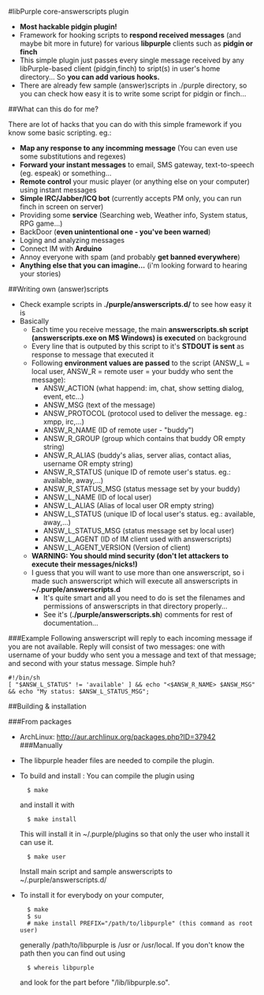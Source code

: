 #libPurple core-answerscripts plugin
  * **Most hackable pidgin plugin!**
  * Framework for hooking scripts to **respond received messages** (and maybe bit more in future) for various **libpurple** clients such as **pidgin or finch**
  * This simple plugin just passes every single message received by any libPurple-based client (pidgin,finch) to sript(s) in user's home directory... So **you can add various hooks.**
  * There are already few sample (answer)scripts in ./purple directory, so you can check how easy it is to write some script for pidgin or finch...

##What can this do for me?

There are lot of hacks that you can do with this simple framework if you know some basic scripting. eg.:

- **Map any response to any incomming message** (You can even use some substitutions and regexes)
- **Forward your instant messages** to email, SMS gateway, text-to-speech (eg. espeak) or something...
- **Remote control** your music player (or anything else on your computer) using instant messages
- **Simple IRC/Jabber/ICQ bot** (currently accepts PM only, you can run finch in screen on server)
- Providing some **service** (Searching web, Weather info, System status, RPG game...)
- BackDoor (**even unintentional one - you've been warned**)
- Loging and analyzing messages
- Connect IM with **Arduino**
- Annoy everyone with spam (and probably **get banned everywhere**)
- **Anything else that you can imagine...** (i'm looking forward to hearing your stories)

##Writing own (answer)scripts

  * Check example scripts in **./purple/answerscripts.d/** to see how easy it is
  * Basically
    * Each time you receive message, the main **answerscripts.sh script (answerscripts.exe on M$ Windows) is executed** on background
    * Every line that is outputed by this script to it's **STDOUT is sent** as response to message that executed it
    * Following **environment values are passed** to the script (ANSW\_L = local user, ANSW\_R = remote user = your buddy who sent the message):
      * ANSW\_ACTION	(what happend: im, chat, show setting dialog, event, etc...)
      * ANSW\_MSG	(text of the message)
      * ANSW\_PROTOCOL	(protocol used to deliver the message. eg.: xmpp, irc,...)
      * ANSW\_R\_NAME	(ID of remote user - "buddy")
      * ANSW\_R\_GROUP	(group which contains that buddy OR empty string)
      * ANSW\_R\_ALIAS	(buddy's alias, server alias, contact alias, username OR empty string)
      * ANSW\_R\_STATUS	(unique ID of remote user's status. eg.: available, away,...)
      * ANSW\_R\_STATUS\_MSG	(status message set by your buddy)
      * ANSW\_L\_NAME	(ID of local user)
      * ANSW\_L\_ALIAS	(Alias of local user OR empty string)
      * ANSW\_L\_STATUS	(unique ID of local user's status. eg.: available, away,...)
      * ANSW\_L\_STATUS\_MSG	(status message set by local user)
      * ANSW\_L\_AGENT	(ID of IM client used with answerscripts)
      * ANSW\_L\_AGENT\_VERSION	(Version of client)
    * **WARNING: You should mind security (don't let attackers to execute their messages/nicks!)**
    * I guess that you will want to use more than one answerscript, so i made such answerscript which will execute all answerscripts in **~/.purple/answerscripts.d**
      * It's quite smart and all you need to do is set the filenames and permissions of answerscripts in that directory properly...
      * See it's (**./purple/answerscripts.sh**) comments for rest of documentation...

###Example
Following answerscript will reply to each incoming message if you are not available. Reply will consist of two messages: one with username of your buddy who sent you a message and text of that message; and second with your status message. Simple huh?

    #!/bin/sh
    [ "$ANSW_L_STATUS" != 'available' ] && echo "<$ANSW_R_NAME> $ANSW_MSG" && echo "My status: $ANSW_L_STATUS_MSG";

##Building & installation

###From packages
- ArchLinux: http://aur.archlinux.org/packages.php?ID=37942
###Manually
- The libpurple header files are needed to compile the plugin.
- To build and install :
  You can compile the plugin using

        $ make

  and install it with

        $ make install

  This will install it in ~/.purple/plugins so that only the user who install it can use it.

        $ make user

  Install main script and sample answerscripts to ~/.purple/answerscripts.d/

- To install it for everybody on your computer,

        $ make
        $ su
        # make install PREFIX="/path/to/libpurple" (this command as root user)

  generally /path/to/libpurple is /usr or /usr/local. If you don't know the path then you can find out using

        $ whereis libpurple

  and look for the part before "/lib/libpurple.so".
